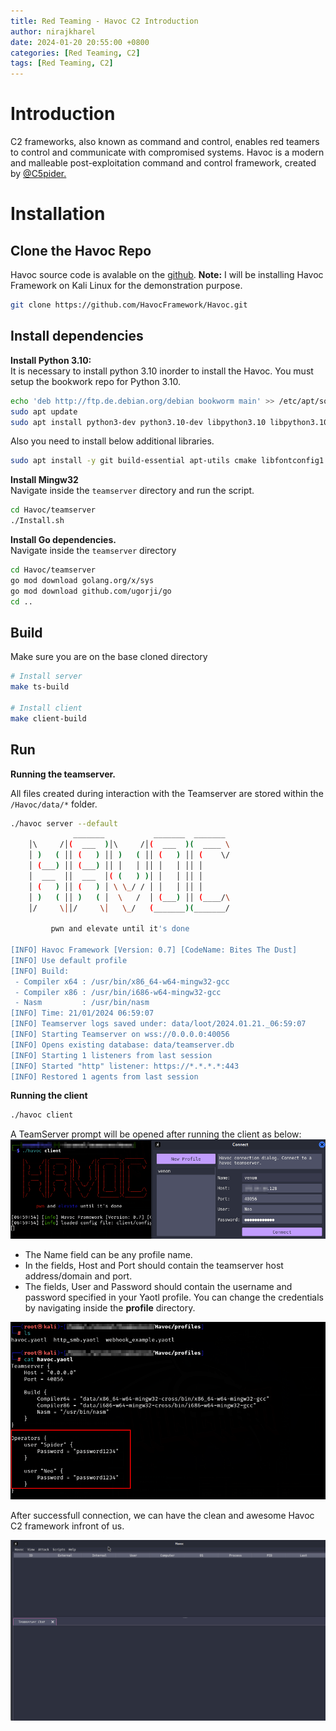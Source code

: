```yaml
---
title: Red Teaming - Havoc C2 Introduction
author: nirajkharel
date: 2024-01-20 20:55:00 +0800
categories: [Red Teaming, C2]
tags: [Red Teaming, C2]
---
```


# Introduction
C2 frameworks, also known as command and control, enables red teamers to control and communicate with compromised systems. Havoc is a modern and malleable post-exploitation command and control framework, created by [@C5pider.](https://twitter.com/C5pider)

# Installation

## Clone the Havoc Repo
Havoc source code is avalable on the [github](https://github.com/HavocFramework/Havoc.git). **Note:** I will be installing Havoc Framework on Kali Linux for the demonstration purpose.

```bash
git clone https://github.com/HavocFramework/Havoc.git
```

## Install dependencies
**Install Python 3.10:**   
It is necessary to install python 3.10 inorder to install the Havoc. You must setup the bookwork repo for Python 3.10.
```bash
echo 'deb http://ftp.de.debian.org/debian bookworm main' >> /etc/apt/sources.list
sudo apt update
sudo apt install python3-dev python3.10-dev libpython3.10 libpython3.10-dev python3.10
```

Also you need to install below additional libraries. 
```bash
sudo apt install -y git build-essential apt-utils cmake libfontconfig1 libglu1-mesa-dev libgtest-dev libspdlog-dev libboost-all-dev libncurses5-dev libgdbm-dev libssl-dev libreadline-dev libffi-dev libsqlite3-dev libbz2-dev mesa-common-dev qtbase5-dev qtchooser qt5-qmake qtbase5-dev-tools libqt5websockets5 libqt5websockets5-dev qtdeclarative5-dev golang-go qtbase5-dev libqt5websockets5-dev python3-dev libboost-all-dev mingw-w64 nasm
```

**Install Mingw32**   
Navigate inside the `teamserver` directory and run the script.
```bash
cd Havoc/teamserver
./Install.sh
```
**Install Go dependencies.**  
Navigate inside the `teamserver` directory
```bash
cd Havoc/teamserver
go mod download golang.org/x/sys
go mod download github.com/ugorji/go 
cd .. 
```

## Build
Make sure you are on the base cloned directory 
```bash
# Install server
make ts-build

# Install client
make client-build
```

## Run
**Running the teamserver.**

All files created during interaction with the Teamserver are stored within the `/Havoc/data/*` folder.
```bash
./havoc server --default
              _______           _______  _______ 
    │\     /│(  ___  )│\     /│(  ___  )(  ____ \
    │ )   ( ││ (   ) ││ )   ( ││ (   ) ││ (    \/
    │ (___) ││ (___) ││ │   │ ││ │   │ ││ │      
    │  ___  ││  ___  │( (   ) )│ │   │ ││ │      
    │ (   ) ││ (   ) │ \ \_/ / │ │   │ ││ │      
    │ )   ( ││ )   ( │  \   /  │ (___) ││ (____/\
    │/     \││/     \│   \_/   (_______)(_______/

         pwn and elevate until it's done

[INFO] Havoc Framework [Version: 0.7] [CodeName: Bites The Dust]
[INFO] Use default profile
[INFO] Build: 
 - Compiler x64 : /usr/bin/x86_64-w64-mingw32-gcc
 - Compiler x86 : /usr/bin/i686-w64-mingw32-gcc
 - Nasm         : /usr/bin/nasm
[INFO] Time: 21/01/2024 06:59:07
[INFO] Teamserver logs saved under: data/loot/2024.01.21._06:59:07
[INFO] Starting Teamserver on wss://0.0.0.0:40056
[INFO] Opens existing database: data/teamserver.db
[INFO] Starting 1 listeners from last session
[INFO] Started "http" listener: https://*.*.*.*:443
[INFO] Restored 1 agents from last session
```

**Running the client**
```bash
./havoc client 
```
A TeamServer prompt will be opened after running the client as below:
<img alt="" class="bf jp jq dj" loading="lazy" role="presentation" src="https://raw.githubusercontent.com/nirajkharel/nirajkharel.github.io/master/assets/img/favicons/havoc-1.png">

- The Name field can be any profile name.
- In the fields, Host and Port should contain the teamserver host address/domain and port.
- The fields, User and Password should contain the username and password specified in your Yaotl profile. You can change the credentials by navigating inside the **profile** directory.

<img alt="" class="bf jp jq dj" loading="lazy" role="presentation" src="https://raw.githubusercontent.com/nirajkharel/nirajkharel.github.io/master/assets/img/favicons/havoc-2.png">

After successfull connection, we can have the clean and awesome Havoc C2 framework infront of us.

<img alt="" class="bf jp jq dj" loading="lazy" role="presentation" src="https://raw.githubusercontent.com/nirajkharel/nirajkharel.github.io/master/assets/img/favicons/havoc-3.png">